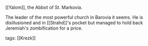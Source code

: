 [[Yalom]], the Abbot of St. Markovia.

The leader of the most powerful church in Barovia it seems. He is disillusioned and in [[Strahd]]'s pocket but managed to hold back Jeremiah's zombification for a price.

tags: [[Krezk]]